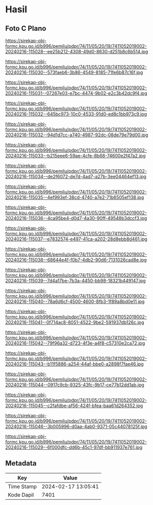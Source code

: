 # Hasil

## Foto C Plano

https://sirekap-obj-formc.kpu.go.id/b996/pemilu/pdpr/74/11/05/20/19/7411052019002-20240216-115028--ee25b212-4308-49d0-8630-d251b8c6b514.jpg

https://sirekap-obj-formc.kpu.go.id/b996/pemilu/pdpr/74/11/05/20/19/7411052019002-20240216-115030--573faeb6-3b86-4549-8185-71fe6b87c16f.jpg

https://sirekap-obj-formc.kpu.go.id/b996/pemilu/pdpr/74/11/05/20/19/7411052019002-20240216-115031--07267e03-e7bc-4474-9b02-e2c3b42dc9f4.jpg

https://sirekap-obj-formc.kpu.go.id/b996/pemilu/pdpr/74/11/05/20/19/7411052019002-20240216-115032--645bc973-10c0-4533-91d0-ed8c1bb973c9.jpg

https://sirekap-obj-formc.kpu.go.id/b996/pemilu/pdpr/74/11/05/20/19/7411052019002-20240216-115032--94d1d7cc-a740-4987-92dc-08de79e79d00.jpg

https://sirekap-obj-formc.kpu.go.id/b996/pemilu/pdpr/74/11/05/20/19/7411052019002-20240216-115033--b215eee6-59ae-4cfe-8b68-74600e2f47a2.jpg

https://sirekap-obj-formc.kpu.go.id/b996/pemilu/pdpr/74/11/05/20/19/7411052019002-20240216-115034--de2f6072-de7d-4ad7-a27b-3ee04464ef13.jpg

https://sirekap-obj-formc.kpu.go.id/b996/pemilu/pdpr/74/11/05/20/19/7411052019002-20240216-115035--4ef993ef-38cd-4740-a7e2-71b6505ef138.jpg

https://sirekap-obj-formc.kpu.go.id/b996/pemilu/pdpr/74/11/05/20/19/7411052019002-20240216-115036--4ca95be4-d0d7-4a30-90ff-49548b3dccf3.jpg

https://sirekap-obj-formc.kpu.go.id/b996/pemilu/pdpr/74/11/05/20/19/7411052019002-20240216-115037--e7832574-e497-41ca-a202-28d8ebb8d461.jpg

https://sirekap-obj-formc.kpu.go.id/b996/pemilu/pdpr/74/11/05/20/19/7411052019002-20240216-115038--68644e4f-f0b7-4db2-90d6-7131026cad8e.jpg

https://sirekap-obj-formc.kpu.go.id/b996/pemilu/pdpr/74/11/05/20/19/7411052019002-20240216-115039--7d4a17be-7b3a-4450-bb98-18321b449147.jpg

https://sirekap-obj-formc.kpu.go.id/b996/pemilu/pdpr/74/11/05/20/19/7411052019002-20240216-115040--78a6d6cf-4500-4600-8fb3-1f89a8bd0e11.jpg

https://sirekap-obj-formc.kpu.go.id/b996/pemilu/pdpr/74/11/05/20/19/7411052019002-20240216-115041--0f714ac8-8051-4522-9be2-591937db126c.jpg

https://sirekap-obj-formc.kpu.go.id/b996/pemilu/pdpr/74/11/05/20/19/7411052019002-20240216-115042--79f96a32-d723-4f3e-a4f8-c57310e2ca72.jpg

https://sirekap-obj-formc.kpu.go.id/b996/pemilu/pdpr/74/11/05/20/19/7411052019002-20240216-115043--b11f5886-a254-44af-bbe0-a2898f7fae46.jpg

https://sirekap-obj-formc.kpu.go.id/b996/pemilu/pdpr/74/11/05/20/19/7411052019002-20240216-115044--0917c9cb-9325-43fc-9b17-ce77b12dd1ab.jpg

https://sirekap-obj-formc.kpu.go.id/b996/pemilu/pdpr/74/11/05/20/19/7411052019002-20240216-115045--c2fafdbe-af56-424f-bfea-baa61d264352.jpg

https://sirekap-obj-formc.kpu.go.id/b996/pemilu/pdpr/74/11/05/20/19/7411052019002-20240216-115046--3b005996-d0aa-4ab0-9371-05c44078125f.jpg

https://sirekap-obj-formc.kpu.go.id/b996/pemilu/pdpr/74/11/05/20/19/7411052019002-20240216-115029--6f000dfc-dd6b-45c1-97df-bb911937e761.jpg


## Metadata

| Key        | Value               |
| ---------- | ------------------- |
| Time Stamp | 2024-02-17 13:05:41 |
| Kode Dapil | 7401                |



